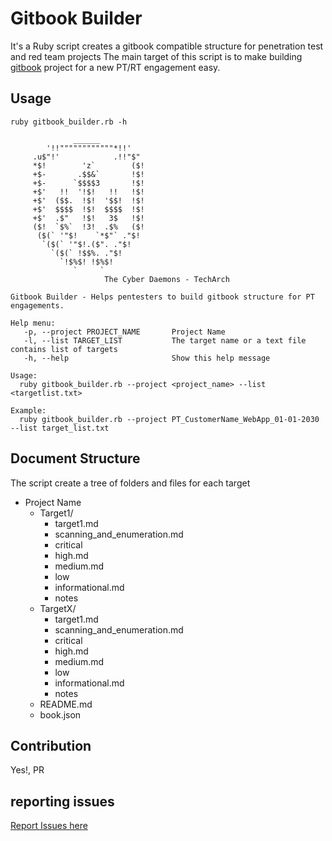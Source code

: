 # Gitbook Builder
It's a Ruby script creates a gitbook compatible structure for penetration test and red team projects 
The main target of this script is to make building [gitbook](https://www.gitbook.com/editor) project for a new PT/RT engagement easy.

## Usage

```
ruby gitbook_builder.rb -h

              ______
        '!!""""""""""""*!!'
     .u$"!'            .!!"$"
     *$!        'z`        ($!
     +$-       .$$&`       !$!
     +$-      `$$$$3       !$!
     +$'   !!  '!$!   !!   !$!
     +$'  ($$.  !$!  '$$!  !$!
     +$'  $$$$  !$!  $$$$  !$!
     +$'  .$"   !$!   3$   !$!
     ($!  `$%`  !3!  .$%   ($!
      ($(` '"$!    `*$"` ."$!
       `($(` '"$!.($". ."$!
         `($(` !$$%. ."$!
           `!$%$! !$%$!
              `     `
                     The Cyber Daemons - TechArch
    
Gitbook Builder - Helps pentesters to build gitbook structure for PT engagements.

Help menu:
   -p, --project PROJECT_NAME       Project Name
   -l, --list TARGET_LIST           The target name or a text file contains list of targets
   -h, --help                       Show this help message

Usage:
  ruby gitbook_builder.rb --project <project_name> --list <targetlist.txt>

Example:
  ruby gitbook_builder.rb --project PT_CustomerName_WebApp_01-01-2030 --list target_list.txt
```

## Document Structure
The script create a tree of folders and files for each target 

- Project Name
  - Target1/
    - target1.md
    - scanning_and_enumeration.md
    - critical 
    - high.md
    - medium.md
    - low
    - informational.md
    - notes
  - TargetX/ 
    - target1.md
    - scanning_and_enumeration.md
    - critical 
    - high.md
    - medium.md
    - low
    - informational.md
    - notes
  - README.md
  - book.json

## Contribution 
Yes!, PR 
## reporting issues
[Report Issues here](https://github.com/TechArchSA/gitbook-builder/issues)


